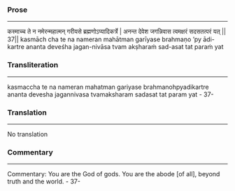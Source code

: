 ### Prose 
 --- 
कस्माच्च ते न नमेरन्महात्मन्
गरीयसे ब्रह्मणोऽप्यादिकर्त्रे |
अनन्त देवेश जगन्निवास
त्वमक्षरं सदसतत्परं यत् || 37||
kasmāch cha te na nameran mahātman
garīyase brahmaṇo ’py ādi-kartre
ananta deveśha jagan-nivāsa
tvam akṣharaṁ sad-asat tat paraṁ yat

### Transliteration 
 --- 
kasmaccha te na nameran mahatman gariyase brahmanohpyadikartre ananta devesha jagannivasa tvamaksharam sadasat tat param yat - 37-

### Translation 
 --- 
No translation

### Commentary 
 --- 
Commentary: You are the God of gods. You are the abode [of all], beyond truth and the world. - 37-